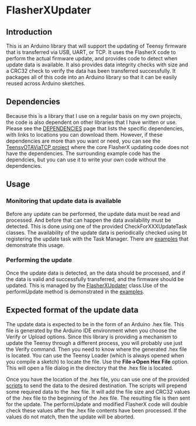 # FlasherXUpdater

## Introduction
This is an Arduino library that will support the updating of Teensy firmware that is transferred via
USB, UART, or TCP. It uses the FlasherX code to perform the actual firmware update, and provides code
to detect when update data is available. It also provides data integrity checks with size and a CRC32
check to verify the data has been transferred successfully. It packages all of this code into an Arduino
library so that it can be easily reused across Arduino sketches.

## Dependencies
Because this is a library that I use on a regular basis on my own projects, the code is also dependent
on other libraries that I have written or use. Please see the
[DEPENDENCIES](https://github.com/markwomack/FlasherXUpdater/blob/main/DEPENDENCIES.md) page that lists
the specific dependencies, with links to locations you can download them. However, if these dependencies
are more than you want or need, you can see the
[TeensyOTAViaTCP project](https://github.com/markwomack/TeensyOTAViaTCP) where the core FlasherX updating
code does not have the dependencies. The surrounding example code has the dependcies, but you can use it
to write your own code without the dependencies.

## Usage

### Monitoring that update data is available
Before any update can be performed, the update data must be read and processed. And before that can
happen the data availability must be detected. This is done using one of the provided CheckForXXXUpdateTask
classes. The availability of the update data is periodically checked using bt registering the update task
with the Task Manager. There are [examples](https://github.com/markwomack/FlasherXUpdater/tree/main/examples)
that demonstrate this usage.

### Performing the update
Once the update data is detected, an the data should be processed, and if the data is valid and successfully
transferred, and the firmware should be updated. This is managed by the
[FlasherXUpdater](https://github.com/markwomack/FlasherXUpdater/blob/main/src/FlasherXUpdater.h) class.Use
of the performUpdate method is demonstrated in the
[examples](https://github.com/markwomack/FlasherXUpdater/tree/main/examples).

## Expected format of the update data
The update data is expected to be in the form of an Arduino .hex file. This file is generated by the Arduino
IDE environment when you choose the Verify or Upload options. Since this library is providing a mechanism
to update the Teensy through a different process, you will probably use just the Verify command. Then you
need to know where the generated .hex file is located. You can use the Teensy Loader (which is always opened
when you compile a sketch) to locate the file. Use the **File->Open Hex File** option. This will open a file
dialog in the directory that the .hex file is located.

Once you have the location of the .hex file, you can use one of the provided
[scripts](https://github.com/markwomack/FlasherXUpdater/tree/main/scripts) to send the data to the desired
destination. The scripts will prepend some required data to the .hex file. It will add the file size and
CRC32 values of the .hex file to the beginning of the .hex file. The resulting file is then sent for the
update. The performUpdate and modified FlasherX code will double check these values after the .hex file
contents have been processed. If the values do not match, then the update will be aborted.
